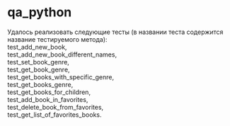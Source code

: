 # qa_python
Удалось реализовать следующие тесты (в названии теста содержится название тестируемого метода):<br />
test_add_new_book,<br />
test_add_new_book_different_names,<br />
test_set_book_genre,<br />
test_get_book_genre,<br />
test_get_books_with_specific_genre,<br />
test_get_books_genre,<br />
test_get_books_for_children,<br />
test_add_book_in_favorites,<br />
test_delete_book_from_favorites,<br />
test_get_list_of_favorites_books.